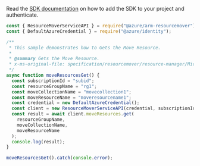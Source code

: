 Read the [SDK documentation](https://github.com/Azure/azure-sdk-for-js/blob/%40azure%2Farm-resourcemover_2.0.1/sdk/resourcemover/arm-resourcemover/README.md) on how to add the SDK to your project and authenticate.

```javascript
const { ResourceMoverServiceAPI } = require("@azure/arm-resourcemover");
const { DefaultAzureCredential } = require("@azure/identity");

/**
 * This sample demonstrates how to Gets the Move Resource.
 *
 * @summary Gets the Move Resource.
 * x-ms-original-file: specification/resourcemover/resource-manager/Microsoft.Migrate/stable/2021-08-01/examples/MoveResources_Get.json
 */
async function moveResourcesGet() {
  const subscriptionId = "subid";
  const resourceGroupName = "rg1";
  const moveCollectionName = "movecollection1";
  const moveResourceName = "moveresourcename1";
  const credential = new DefaultAzureCredential();
  const client = new ResourceMoverServiceAPI(credential, subscriptionId);
  const result = await client.moveResources.get(
    resourceGroupName,
    moveCollectionName,
    moveResourceName
  );
  console.log(result);
}

moveResourcesGet().catch(console.error);
```
